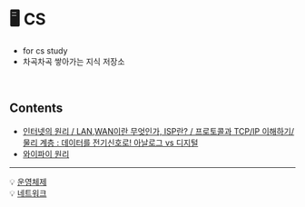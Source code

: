 #  🖥️ CS
- for cs study   
- 차곡차곡 쌓아가는 지식 저장소
</br>

## Contents
* [인터넷의 원리 / LAN,WAN이란 무엇인가, ISP란? / 프로토콜과 TCP/IP 이해하기/ 물리 계층 : 데이터를 전기신호로! 아날로그 vs 디지털](https://blog.naver.com/wngjs3/222053320101)
* [와이파이 원리](https://blog.naver.com/suk91ko/220318656831) </br>
----

💡 [운영체제](https://github.com/ERIN56/CS-STUDY/blob/master/%EC%9A%B4%EC%98%81%EC%B2%B4%EC%A0%9C/README.md) </br>
💡 [네트워크](https://github.com/ERIN56/CS-STUDY/blob/master/%EB%84%A4%ED%8A%B8%EC%9B%8C%ED%81%AC/README.md) </br>
